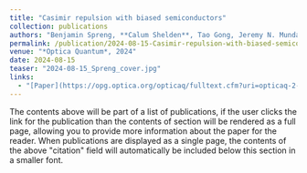 ```yaml
---
title: "Casimir repulsion with biased semiconductors"
collection: publications
authors: "Benjamin Spreng, **Calum Shelden**, Tao Gong, Jeremy N. Munday"
permalink: /publication/2024-08-15-Casimir-repulsion-with-biased-semiconductors
venue: "*Optica Quantum*, 2024"
date: 2024-08-15
teaser: "2024-08-15_Spreng_cover.jpg"
links: 
  - "[Paper](https://opg.optica.org/opticaq/fulltext.cfm?uri=opticaq-2-4-266&id=554653){: .btn .btn--info}"
---
```


The contents above will be part of a list of publications, if the user clicks the link for the publication than the contents of section will be rendered as a full page, allowing you to provide more information about the paper for the reader. When publications are displayed as a single page, the contents of the above "citation" field will automatically be included below this section in a smaller font.